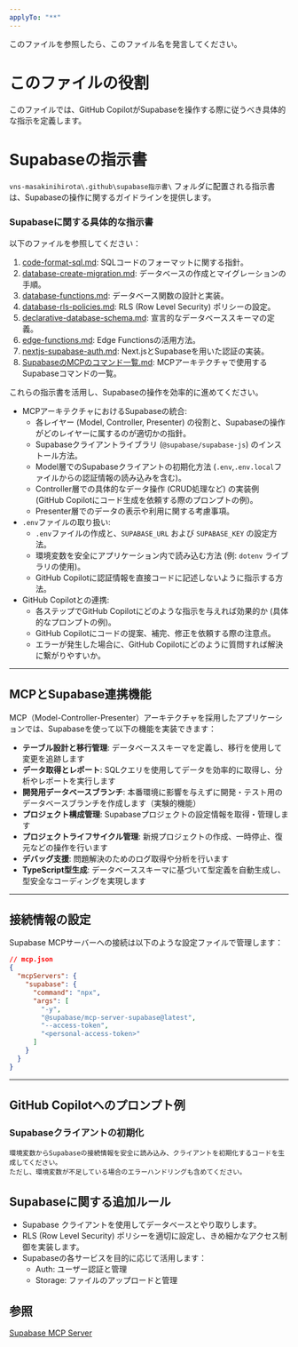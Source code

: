 ```yaml
---
applyTo: "**"
---
```


このファイルを参照したら、このファイル名を発言してください。

# **このファイルの役割**

このファイルでは、GitHub CopilotがSupabaseを操作する際に従うべき具体的な指示を定義します。

# **Supabaseの指示書**

`vns-masakinihirota\.github\supabase指示書\` フォルダに配置される指示書は、Supabaseの操作に関するガイドラインを提供します。

### Supabaseに関する具体的な指示書

以下のファイルを参照してください：

1. [code-format-sql.md](U:\2025src\___masakinihirota\vns-masakinihirota\.github\supabase指示書\code-format-sql.md): SQLコードのフォーマットに関する指針。
2. [database-create-migration.md](U:\2025src\___masakinihirota\vns-masakinihirota\.github\supabase指示書\database-create-migration.md): データベースの作成とマイグレーションの手順。
3. [database-functions.md](U:\2025src\___masakinihirota\vns-masakinihirota\.github\supabase指示書\database-functions.md): データベース関数の設計と実装。
4. [database-rls-policies.md](U:\2025src\___masakinihirota\vns-masakinihirota\.github\supabase指示書\database-rls-policies.md): RLS (Row Level Security) ポリシーの設定。
5. [declarative-database-schema.md](U:\2025src\___masakinihirota\vns-masakinihirota\.github\supabase指示書\declarative-database-schema.md): 宣言的なデータベーススキーマの定義。
6. [edge-functions.md](U:\2025src\___masakinihirota\vns-masakinihirota\.github\supabase指示書\edge-functions.md): Edge Functionsの活用方法。
7. [nextjs-supabase-auth.md](U:\2025src\___masakinihirota\vns-masakinihirota\.github\supabase指示書\nextjs-supabase-auth.md): Next.jsとSupabaseを用いた認証の実装。
8. [SupabaseのMCPのコマンド一覧.md](U:\2025src\___masakinihirota\vns-masakinihirota\.github\supabase指示書\SupabaseのMCPのコマンド一覧.md): MCPアーキテクチャで使用するSupabaseコマンドの一覧。

これらの指示書を活用し、Supabaseの操作を効率的に進めてください。

* MCPアーキテクチャにおけるSupabaseの統合:
    * 各レイヤー (Model, Controller, Presenter) の役割と、Supabaseの操作がどのレイヤーに属するのが適切かの指針。
    * Supabaseクライアントライブラリ (`@supabase/supabase-js`) のインストール方法。
    * Model層でのSupabaseクライアントの初期化方法 (`.env`,`.env.local`ファイルからの認証情報の読み込みを含む)。
    * Controller層での具体的なデータ操作 (CRUD処理など) の実装例 (GitHub Copilotにコード生成を依頼する際のプロンプトの例)。
    * Presenter層でのデータの表示や利用に関する考慮事項。
* `.env`ファイルの取り扱い:
    * `.env`ファイルの作成と、`SUPABASE_URL` および `SUPABASE_KEY` の設定方法。
    * 環境変数を安全にアプリケーション内で読み込む方法 (例: `dotenv` ライブラリの使用)。
    * GitHub Copilotに認証情報を直接コードに記述しないように指示する方法。
* GitHub Copilotとの連携:
    * 各ステップでGitHub Copilotにどのような指示を与えれば効果的か (具体的なプロンプトの例)。
    * GitHub Copilotにコードの提案、補完、修正を依頼する際の注意点。
    * エラーが発生した場合に、GitHub Copilotにどのように質問すれば解決に繋がりやすいか。

---

## MCPとSupabase連携機能

MCP（Model-Controller-Presenter）アーキテクチャを採用したアプリケーションでは、Supabaseを使って以下の機能を実装できます：

* **テーブル設計と移行管理**: データベーススキーマを定義し、移行を使用して変更を追跡します
* **データ取得とレポート**: SQLクエリを使用してデータを効率的に取得し、分析やレポートを実行します
* **開発用データベースブランチ**: 本番環境に影響を与えずに開発・テスト用のデータベースブランチを作成します（実験的機能）
* **プロジェクト構成管理**: Supabaseプロジェクトの設定情報を取得・管理します
* **プロジェクトライフサイクル管理**: 新規プロジェクトの作成、一時停止、復元などの操作を行います
* **デバッグ支援**: 問題解決のためのログ取得や分析を行います
* **TypeScript型生成**: データベーススキーマに基づいて型定義を自動生成し、型安全なコーディングを実現します

---

## 接続情報の設定

Supabase MCPサーバーへの接続は以下のような設定ファイルで管理します：

```json
// mcp.json
{
  "mcpServers": {
    "supabase": {
      "command": "npx",
      "args": [
        "-y",
        "@supabase/mcp-server-supabase@latest",
        "--access-token",
        "<personal-access-token>"
      ]
    }
  }
}
```

---

## GitHub Copilotへのプロンプト例

### Supabaseクライアントの初期化

```
環境変数からSupabaseの接続情報を安全に読み込み、クライアントを初期化するコードを生成してください。
ただし、環境変数が不足している場合のエラーハンドリングも含めてください。
```

## Supabaseに関する追加ルール

- Supabase クライアントを使用してデータベースとやり取りします。
- RLS (Row Level Security) ポリシーを適切に設定し、きめ細かなアクセス制御を実装します。
- Supabaseの各サービスを目的に応じて活用します：
  - Auth: ユーザー認証と管理
  - Storage: ファイルのアップロードと管理

## 参照

[Supabase MCP Server](https://supabase.com/blog/mcp-server)

